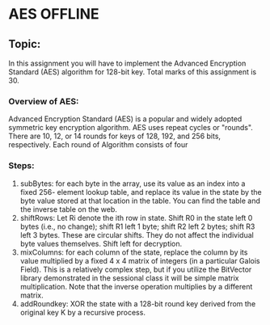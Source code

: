 # AES OFFLINE

## Topic:

In this assignment you will have to implement the Advanced Encryption Standard (AES)
algorithm for 128-bit key. Total marks of this assignment is 30.

### Overview of AES:

Advanced Encryption Standard (AES) is a popular and widely adopted symmetric key
encryption algorithm.
AES uses repeat cycles or "rounds". There are 10, 12, or 14 rounds for keys of 128, 192,
and 256 bits, respectively.
Each round of Algorithm consists of four

### Steps:

1.  subBytes: for each byte in the array, use its value as an index into a fixed 256-
    element lookup table, and replace its value in the state by the byte value stored at
    that location in the table. You can find the table and the inverse table on the web.
2.  shiftRows: Let Ri denote the ith row in state. Shift R0 in the state left 0 bytes (i.e.,
    no change); shift R1 left 1 byte; shift R2 left 2 bytes; shift R3 left 3 bytes. These
    are circular shifts. They do not affect the individual byte values themselves. Shift
    left for decryption.
3.  mixColumns: for each column of the state, replace the column by its value
    multiplied by a fixed 4 x 4 matrix of integers (in a particular Galois Field). This is
    a relatively complex step, but if you utilize the BitVector library demonstrated in
    the sessional class it will be simple matrix multiplication. Note that the inverse
    operation multiplies by a different matrix.
4.  addRoundkey: XOR the state with a 128-bit round key derived from the original
    key K by a recursive process.
